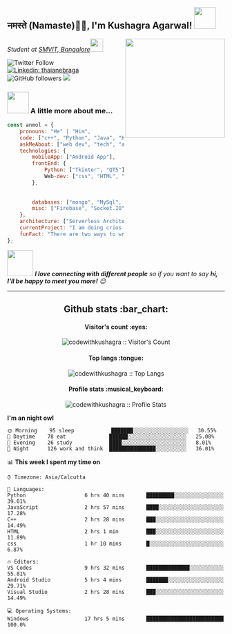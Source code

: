 <h2>नमस्ते (Namaste)🙏🏻, I'm Kushagra Agarwal! <img src="https://media.giphy.com/media/12oufCB0MyZ1Go/giphy.gif" width="50"></h2>
<img align='right' src="https://media.giphy.com/media/M9gbBd9nbDrOTu1Mqx/giphy.gif" width="230">
<p><em>Student at <a href="https://www.sirmvit.edu/">SMVIT, Bangalore</a><img src="https://media.giphy.com/media/WUlplcMpOCEmTGBtBW/giphy.gif" width="30"> 
</em></p>

![Twitter Follow](https://img.shields.io/twitter/follow/Kushagr68914534?label=Follow)
[![Linkedin: thaianebraga](https://img.shields.io/badge/kushagra-agarwal-a843721a8?style=flat-square&logo=Linkedin&logoColor=white&link=https://www.linkedin.com/in/kushagra-agarwal-a843721a8/)](https://www.linkedin.com/in/kushagra-agarwal-a843721a8/)
![GitHub followers](https://img.shields.io/github/followers/codewithkushagra?label=Follow&style=social)
![](https://visitor-badge.glitch.me/badge?page_id=codewithkushagra.codewithkushagra)

### <img src="https://media.giphy.com/media/VgCDAzcKvsR6OM0uWg/giphy.gif" width="50"> A little more about me...  

```javascript
const anmol = {
    pronouns: "He" | "Him",
    code: ["c++", "Python", "Java", "HTML", "CSS", "JavaScript"],
    askMeAbout: ["web dev", "tech", "app dev", "photography"],
    technologies: {
        mobileApp: ["Android App"],
        frontEnd: {
            Python: ["Tkinter", "QT5"],
            Web-dev: ["css", "HTML", "JavaScript"]
        },
        
        
        databases: ["mongo", "MySql", "sqlite"],
        misc: ["Firebase", "Socket.IO", "selenium", "open-cv", "ML"]
    },
    architecture: ["Serverless Architecture", "Progressive web applications", "Single page applications"],
    currentProject: "I am doing crios winter of doing and IIIT Kalayni winter of codes",
    funFact: "There are two ways to write error-free programs; only the third one works"
};
```

<img src="https://media.giphy.com/media/LnQjpWaON8nhr21vNW/giphy.gif" width="60"> <em><b>I love connecting with different people</b> so if you want to say <b>hi, I'll be happy to meet you more!</b> 😊</em>

---

<h2 align="center">Github stats :bar_chart:</h2>

<h4 align="center">Visitor's count :eyes:</h4>

<p align="center"><img src="https://profile-counter.glitch.me/{codewithkushagra}/count.svg" alt="codewithkushagra :: Visitor's Count" /></p>

<h4 align="center">Top langs :tongue:</h4>

<p align="center"><img src="https://github-readme-stats.vercel.app/api/top-langs/?username=codewithkushagra&langs_count=10&theme=tokyonight&layout=compact" alt="codewithkushagra :: Top Langs" /></p>

<h4 align="center">Profile stats :musical_keyboard:</h4>

<p align="center"><img src="https://github-readme-stats.vercel.app/api?username=codewithkushagra&show_icons=true&theme=synthwave" alt="codewithkushagra :: Profile Stats" /></p>


<!--START_SECTION:waka-->
**I'm an night owl** 

```text
🌞 Morning    95 sleep            ███████░░░░░░░░░░░░░░░░░░   30.55% 
🌆 Daytime    78 eat              ██████░░░░░░░░░░░░░░░░░░░   25.08% 
🌃 Evening    26 study            ████░░░░░░░░░░░░░░░░░░░░░   8.01% 
🌙 Night      126 work and think  ███████████████░░░░░░░░░░   36.01%

```


📊 **This week I spent my time on** 

```text
⌚︎ Timezone: Asia/Calcutta

💬 Languages: 
Python                   6 hrs 40 mins       █████████░░░░░░░░░░░░░░░░   39.01% 
JavaScript               2 hrs 57 mins       ████░░░░░░░░░░░░░░░░░░░░░   17.28% 
C++                      2 hrs 28 mins       ███░░░░░░░░░░░░░░░░░░░░░░   14.49% 
HTML                     2 hrs 1 min         ███░░░░░░░░░░░░░░░░░░░░░░   11.89% 
css                      1 hr 10 mins        █░░░░░░░░░░░░░░░░░░░░░░░░   6.87%

🔥 Editors: 
VS Codes                 9 hrs 32 mins       ██████████████░░░░░░░░░░░   55.81% 
Android Studio           5 hrs 4 mins        ███████░░░░░░░░░░░░░░░░░░   29.71% 
Visual Studio            2 hrs 28 mins       ███░░░░░░░░░░░░░░░░░░░░░░   14.49%

💻 Operating Systems: 
Windows                  17 hrs 5 mins       █████████████████████████   100.0%

```
<!--END_SECTION:waka-->

